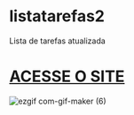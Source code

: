 # listatarefas2
 Lista de tarefas atualizada
 
 # [ACESSE O SITE](https://brunosilva03.github.io/listatarefas2/)
![ezgif com-gif-maker (6)](https://github.com/BrunoSilva03/listatarefas2/assets/78625466/5147e0c2-a568-4108-910b-524098a91c51)
